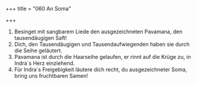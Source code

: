 +++
title = "060 An Soma"

+++


1.	Besinget mit sangbarem Liede den ausgezeichneten Pavamana, den tausendäugigen Saft!
2.	Dich, den Tausendäugigen und Tausendaufwiegenden haben sie durch die Seihe geläutert.
3.	Pavamana ist durch die Haarseihe gelaufen, er rinnt auf die Krüge zu, in Indra´s Herz einziehend.
4.	Für Indra´s Freigebigkeit läutere dich recht, du ausgezeichneter Soma, bring uns fruchtbaren Samen!


